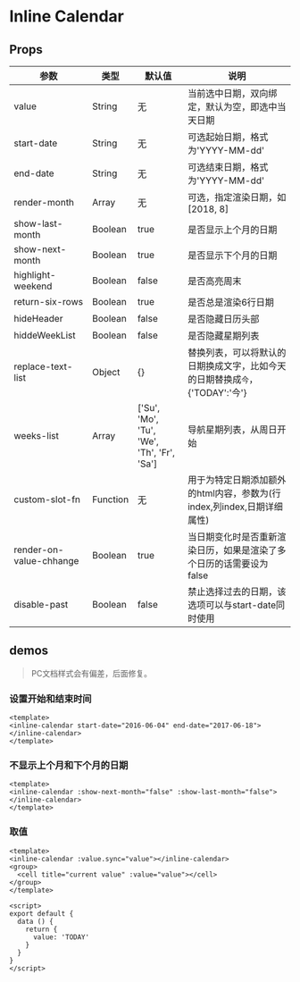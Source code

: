 # Inline Calendar

## Props

| 参数         |      类型       |     默认值     |    说明    |
| ----------- | -------------- | ---------- | ------- |
| value | String | 无 | 当前选中日期，双向绑定，默认为空，即选中当天日期 |
| start-date | String | 无 | 可选起始日期，格式为'YYYY-MM-dd' |
| end-date | String | 无 | 可选结束日期，格式为'YYYY-MM-dd' |
| render-month | Array | 无 | 可选，指定渲染日期，如 [2018, 8] |
| show-last-month | Boolean | true | 是否显示上个月的日期 |
| show-next-month | Boolean | true | 是否显示下个月的日期 |
| highlight-weekend | Boolean | false | 是否高亮周末 |
| return-six-rows | Boolean | true | 是否总是渲染6行日期 |
| hideHeader | Boolean | false | 是否隐藏日历头部 |
| hiddeWeekList | Boolean | false | 是否隐藏星期列表 |
| replace-text-list | Object | {} | 替换列表，可以将默认的日期换成文字，比如今天的日期替换成`今`，{'TODAY':'今'} |
| weeks-list | Array | ['Su', 'Mo', 'Tu', 'We', 'Th', 'Fr', 'Sa'] | 导航星期列表，从周日开始 |
| custom-slot-fn | Function | 无 | 用于为特定日期添加额外的html内容，参数为(行index,列index,日期详细属性) |
| render-on-value-chhange | Boolean | true | 当日期变化时是否重新渲染日历，如果是渲染了多个日历的话需要设为false |
| disable-past | Boolean | false | 禁止选择过去的日期，该选项可以与start-date同时使用 |

## demos

> PC文档样式会有偏差，后面修复。

### 设置开始和结束时间

``` vux height=300 components=InlineCalendar
<template>
<inline-calendar start-date="2016-06-04" end-date="2017-06-18"></inline-calendar>
</template>
```

### 不显示上个月和下个月的日期
``` vux height=300 components=InlineCalendar
<template>
<inline-calendar :show-next-month="false" :show-last-month="false"></inline-calendar>
</template>
```

### 取值
``` vux height=400 components=InlineCalendar,Group,Cell
<template>
<inline-calendar :value.sync="value"></inline-calendar>
<group>
  <cell title="current value" :value="value"></cell>
</group>
</template>

<script>
export default {
  data () {
    return {
      value: 'TODAY'
    }
  }
}
</script>
```